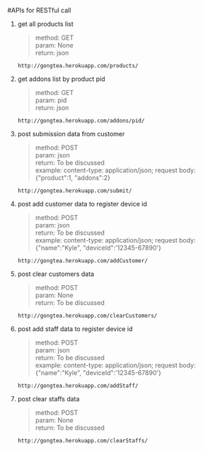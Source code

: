 #APIs for RESTful call

1. get all products list
	>method: GET <br />
	param: None <br />
	return: json
	
	```
	http://gongtea.herokuapp.com/products/
	```
	
2. get addons list by product pid
	>method: GET <br />
	param: pid <br />
	return: json
   
   ```
   http://gongtea.herokuapp.com/addons/pid/
   ```
3. post submission data from customer
	>method: POST <br />
	param: json <br />
	return: To be discussed <br />
	example: content-type: application/json; request body: {"product":1, "addons":2}
   
   ```
   http://gongtea.herokuapp.com/submit/
   ``` 
4. post add customer data to register device id
	>method: POST <br />
	param: json <br />
	return: To be discussed <br />
	example: content-type: application/json; request body: {"name":"Kyle", "deviceId":'12345-67890'}
   
   ```
   http://gongtea.herokuapp.com/addCustomer/
   ``` 
5. post clear customers data
	>method: POST <br />
	param: None <br />
	return: To be discussed
   
   ```
   http://gongtea.herokuapp.com/clearCustomers/
   ``` 
6. post add staff data to register device id
	>method: POST <br />
	param: json <br />
	return: To be discussed <br />
	example: content-type: application/json; request body: {"name":"Kyle", "deviceId":'12345-67890'}
   
   ```
   http://gongtea.herokuapp.com/addStaff/
   ```
7. post clear staffs data
	>method: POST <br />
	param: None <br />
	return: To be discussed
   
   ```
   http://gongtea.herokuapp.com/clearStaffs/
   ``` 